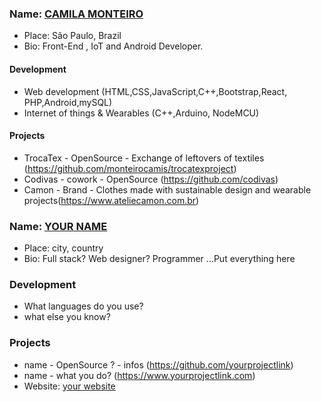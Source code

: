 ### Name: [CAMILA MONTEIRO](https://github.com/monteirocamis)

- Place: São Paulo, Brazil
- Bio: Front-End , IoT and Android Developer.

#### Development

- Web development (HTML,CSS,JavaScript,C++,Bootstrap,React, PHP,Android,mySQL)
- Internet of things & Wearables (C++,Arduino, NodeMCU)

#### Projects

- TrocaTex - OpenSource - Exchange of leftovers of textiles (https://github.com/monteirocamis/trocatexproject)
- Codivas - cowork - OpenSource (https://github.com/codivas)
- Camon - Brand - Clothes made with sustainable design and wearable projects(https://www.ateliecamon.com.br)

### Name: [YOUR NAME ](https://github.com/yourgithubprofile)

- Place: city, country
- Bio: Full stack? Web designer? Programmer ...Put everything here

### Development

- What languages do you use?
- what else you know?

### Projects

- name - OpenSource ? - infos (https://github.com/yourprojectlink)
- name - what you do? (https://www.yourprojectlink.com)
- Website: [your website](https://www.yourwebsite.com)
